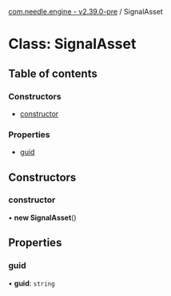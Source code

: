 [com.needle.engine - v2.39.0-pre](../README.md) / SignalAsset

# Class: SignalAsset

## Table of contents

### Constructors

- [constructor](SignalAsset.md#constructor)

### Properties

- [guid](SignalAsset.md#guid)

## Constructors

### constructor

• **new SignalAsset**()

## Properties

### guid

• **guid**: `string`
